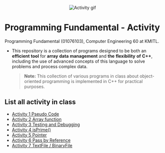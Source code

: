<p align="center">
 <img src="https://media.giphy.com/media/L1R1tvI9svkIWwpVYr/giphy.gif" alt="Activity gif"/>
</p>

# Programming Fundamental - Activity
Programming Fundamental (01076103), Computer Engineering 60 at KMITL.

- This repository is a collection of programs designed to be both an **efficient** **tool** for **array** **data** **management** and **the** **flexibility** **of** **C++**, including the use of advanced concepts of this language to solve problems and process complex data.


  > **Note:** This collection of various programs in class about object-oriented programming is implemented in C++ for practical purposes.

## List all activity in class  
- [Activity 1 Pseudo Code](activity-1)
- [Activity 2 Array function](activity-2)
- [Activity 3 Testing and Debugging](activity-3)
- [Activity 4 isPrime()](activity-4)
- [Activity 5 Pointer](activity-5)
- [Activity 6 Pass by Reference](activity-6)
- [Activity 7 TextFile / BinaryFile](activity-7)
